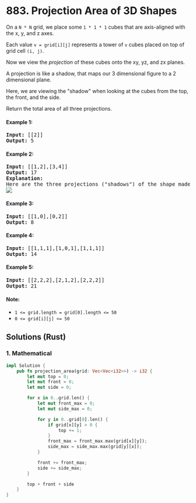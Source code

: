 # 883. Projection Area of 3D Shapes
On a ```N * N``` grid, we place some ```1 * 1 * 1``` cubes that are axis-aligned with the x, y, and z axes.

Each value ```v = grid[i][j]``` represents a tower of ```v``` cubes placed on top of grid cell ```(i, j)```.

Now we view the *projection* of these cubes onto the xy, yz, and zx planes.

A projection is like a shadow, that maps our 3 dimensional figure to a 2 dimensional plane.

Here, we are viewing the "shadow" when looking at the cubes from the top, the front, and the side.

Return the total area of all three projections.

#### Example 1:
<pre>
<strong>Input:</strong> [[2]]
<strong>Output:</strong> 5
</pre>

#### Example 2:
<pre>
<strong>Input:</strong> [[1,2],[3,4]]
<strong>Output:</strong> 17
<strong>Explanation:</strong>
Here are the three projections ("shadows") of the shape made with each axis-aligned plane.
<img src="https://s3-lc-upload.s3.amazonaws.com/uploads/2018/08/02/shadow.png">
</pre>

#### Example 3:
<pre>
<strong>Input:</strong> [[1,0],[0,2]]
<strong>Output:</strong> 8
</pre>

#### Example 4:
<pre>
<strong>Input:</strong> [[1,1,1],[1,0,1],[1,1,1]]
<strong>Output:</strong> 14
</pre>

#### Example 5:
<pre>
<strong>Input:</strong> [[2,2,2],[2,1,2],[2,2,2]]
<strong>Output:</strong> 21
</pre>

#### Note:
* ```1 <= grid.length = grid[0].length <= 50```
* ```0 <= grid[i][j] <= 50```

## Solutions (Rust)

### 1. Mathematical
```Rust
impl Solution {
    pub fn projection_area(grid: Vec<Vec<i32>>) -> i32 {
        let mut top = 0;
        let mut front = 0;
        let mut side = 0;

        for x in 0..grid.len() {
            let mut front_max = 0;
            let mut side_max = 0;

            for y in 0..grid[0].len() {
                if grid[x][y] > 0 {
                    top += 1;
                }
                front_max = front_max.max(grid[x][y]);
                side_max = side_max.max(grid[y][x]);
            }

            front += front_max;
            side += side_max;
        }

        top + front + side
    }
}
```

